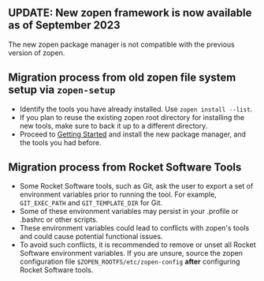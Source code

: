 
## UPDATE: New zopen framework is now available as of September 2023

The new zopen package manager is not compatible with the previous version of zopen. 

## Migration process from old zopen file system setup via `zopen-setup`
* Identify the tools you have already installed. Use `zopen install --list`.
* If you plan to reuse the existing zopen root directory for installing the new tools, 
  make sure to back it up to a different directory.
* Proceed to [Getting Started](QuickStart.md) and install the new package manager, and the tools you had before.

## Migration process from Rocket Software Tools 
* Some Rocket Software tools, such as Git, ask the user to export a set of environment variables prior to running the tool.
For example, `GIT_EXEC_PATH` and `GIT_TEMPLATE_DIR` for Git.
* Some of these environment variables may persist in your .profile or .bashrc or other scripts.
* These environment variables could lead to conflicts with zopen's tools and could cause potential functional issues.
* To avoid such conflicts, it is recommended to remove or unset all Rocket Software environment variables. If you are unsure, source the zopen configuration file `$ZOPEN_ROOTFS/etc/zopen-config` **after** configuring Rocket Software tools.

